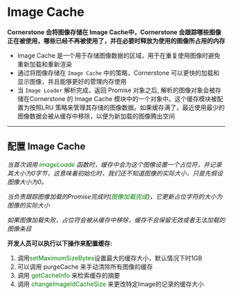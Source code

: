 # Image Cache
**Cornerstone 会将图像存储在 Image Cache中，Cornerstone 会跟踪哪些图像正在被使用，哪些已经不再被使用了，并在必要时释放为使用的图像所占用的内存**

* Image Cache 是一个用于存储图像数据的区域，用于在重复使用图像时避免重新加载和重新渲染
* 通过将图像存储在 `Image Cache` 中的策略，Cornerstone 可以更快的加载和显示图像，并且能够更好的管理内存使用
* 当 `Image Loader` 解析完成，返回 Promise 对象之后, 解析的图像对象会被存储在Cornerstone 的 Image Cache 模块中的一个对象中。这个缓存模块被配置为按照LRU 策略来管理其存储的图像数据。如果缓存满了，最近使用最少的图像数据会被从缓存中移除，以便为新加载的图像腾出空间
***

## 配置 Image Cache
*当首次调用 <font color=green>imageLoade</font> 函数时，缓存中会为这个图像设置一个占位符，并记录其大小为0字节，这意味着初始化时，我们还不知道图像的实际大小，只是先假设图像大小为0。*

*当负责跟踪图像加载的Promise完成时(<font color=green>图像加载完成</font>)，它更新占位字符的大小为图像的实际大小*

*如果图像加载失败，占位符会被从缓存中移除，缓存不会保留无效或者无法加载的图像条目*

**开发人员可以执行以下操作来配置缓存:**
1. 调用<font color=green>setMaximumSizeBytes</font>设置最大的缓存大小，默认情况下时1GB
2. 可以调用 <font color>purgeCache</font> 来手动清除所有图像的缓存
3. 调用 <font color=green>getCacheInfo</font> 来检索缓存的摘要
4. 调用 <font color=green>changeImageIdCacheSize</font> 来更改特定Image的记录的缓存大小

